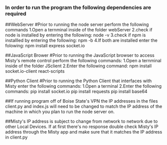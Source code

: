 ### In order to run the program the following dependencies are required

##WebServer
#Prior to running the node server perform the following commands 
1.Open a ternminal inside of the folder webServer
2.check if node is installed by entering the following: 
	node -v
3.check if npm is installled by entering the following:
	npm -b
4.If both are installed enter the folowing:
	npm install express socket.io
	
##JavaScript Brower
#Prior to running the JavaScript browser to access Misty's remote control perform the following commands:
1.Open a ternminal inside of the folder JSclient
2.Enter the following command:
	npm install socket.io-client react-scripts
	
##Python Client
#Prior to running the Python Client that interfaces with Misty enter the following commands:
1.Open a terminal
2.Enter the following commands:
	pip install socket.io
	pip install requests
	pip install base64
	
##If running program off of Boise State's VPN the IP addresses in the files client.py and index.js will need to be changed to match the
IP address of the machine in which you plan to run the node server on.

##Misty's IP address is subject to change from network to network due to other Local Devices. 
If at first there's no response double check Misty's IP address through the Misty app and make sure that it matches the IP address in client.py

	
	
